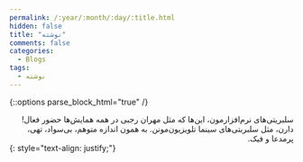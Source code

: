```yaml
---
permalink: /:year/:month/:day/:title.html
hidden: false
title: "نوشته"
comments: false
categories:
  - Blogs
tags:
  - نوشته
---
```


{::options parse_block_html="true" /}
<div dir='rtl' align='right'>
سلبریتی‌های نرم‌افزارمون، این‌ها که مثل مهران رجبی در همه همایش‌ها حضور فعال!  دارن، مثل سلبربتی‌های سینما تلویزیون‌مونن. به همون اندازه متوهم، بی‌سواد، تهی، پرمدعا و فیک.
</div>
{: style="text-align: justify;"}